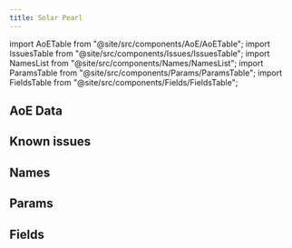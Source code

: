 ```yaml
---
title: Solar Pearl
---
```


import AoETable from "@site/src/components/AoE/AoETable";
import IssuesTable from "@site/src/components/Issues/IssuesTable";
import NamesList from "@site/src/components/Names/NamesList";
import ParamsTable from "@site/src/components/Params/ParamsTable";
import FieldsTable from "@site/src/components/Fields/FieldsTable";

## AoE Data

<AoETable item_key="solarpearl" data_src="weapon" />

## Known issues

<IssuesTable item_key="solarpearl" data_src="weapon" />

## Names

<NamesList item_key="solarpearl" data_src="weapon" />

## Params

<ParamsTable item_key="solarpearl" data_src="weapon" />

## Fields

<FieldsTable item_key="solarpearl" data_src="weapon" />
